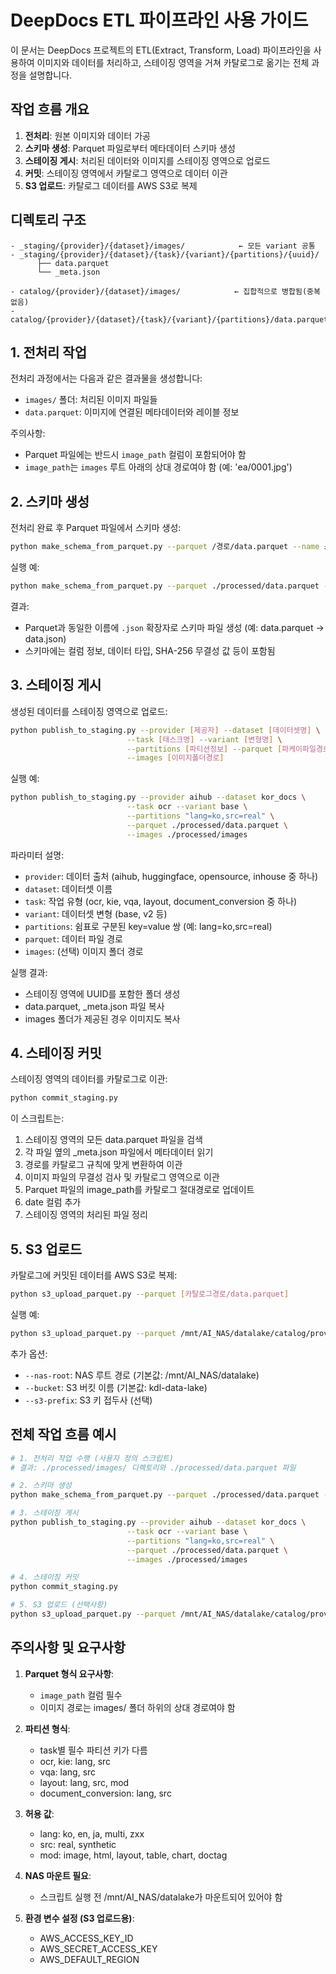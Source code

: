 # DeepDocs ETL 파이프라인 사용 가이드

이 문서는 DeepDocs 프로젝트의 ETL(Extract, Transform, Load) 파이프라인을 사용하여 이미지와 데이터를 처리하고, 스테이징 영역을 거쳐 카탈로그로 옮기는 전체 과정을 설명합니다.

## 작업 흐름 개요

1. **전처리**: 원본 이미지와 데이터 가공
2. **스키마 생성**: Parquet 파일로부터 메타데이터 스키마 생성
3. **스테이징 게시**: 처리된 데이터와 이미지를 스테이징 영역으로 업로드
4. **커밋**: 스테이징 영역에서 카탈로그 영역으로 데이터 이관
5. **S3 업로드**: 카탈로그 데이터를 AWS S3로 복제

## 디렉토리 구조

```
- _staging/{provider}/{dataset}/images/            ← 모든 variant 공통
- _staging/{provider}/{dataset}/{task}/{variant}/{partitions}/{uuid}/
      ├── data.parquet
      └── _meta.json

- catalog/{provider}/{dataset}/images/            ← 집합적으로 병합됨(중복 없음)
- catalog/{provider}/{dataset}/{task}/{variant}/{partitions}/data.parquet
```

## 1. 전처리 작업

전처리 과정에서는 다음과 같은 결과물을 생성합니다:
- `images/` 폴더: 처리된 이미지 파일들
- `data.parquet`: 이미지에 연결된 메타데이터와 레이블 정보

주의사항:
- Parquet 파일에는 반드시 `image_path` 컬럼이 포함되어야 함
- `image_path`는 `images` 루트 아래의 상대 경로여야 함 (예: 'ea/0001.jpg')

## 2. 스키마 생성

전처리 완료 후 Parquet 파일에서 스키마 생성:

```bash
python make_schema_from_parquet.py --parquet /경로/data.parquet --name 스키마이름
```

실행 예:
```bash
python make_schema_from_parquet.py --parquet ./processed/data.parquet --name kie_kv_struct_v1
```

결과:
- Parquet과 동일한 이름에 `.json` 확장자로 스키마 파일 생성 (예: data.parquet → data.json)
- 스키마에는 컬럼 정보, 데이터 타입, SHA-256 무결성 값 등이 포함됨

## 3. 스테이징 게시

생성된 데이터를 스테이징 영역으로 업로드:

```bash
python publish_to_staging.py --provider [제공자] --dataset [데이터셋명] \
                          --task [태스크명] --variant [변형명] \
                          --partitions [파티션정보] --parquet [파케이파일경로] \
                          --images [이미지폴더경로]
```

실행 예:
```bash
python publish_to_staging.py --provider aihub --dataset kor_docs \
                          --task ocr --variant base \
                          --partitions "lang=ko,src=real" \
                          --parquet ./processed/data.parquet \
                          --images ./processed/images
```

파라미터 설명:
- `provider`: 데이터 출처 (aihub, huggingface, opensource, inhouse 중 하나)
- `dataset`: 데이터셋 이름
- `task`: 작업 유형 (ocr, kie, vqa, layout, document_conversion 중 하나)
- `variant`: 데이터셋 변형 (base, v2 등)
- `partitions`: 쉼표로 구분된 key=value 쌍 (예: lang=ko,src=real)
- `parquet`: 데이터 파일 경로
- `images`: (선택) 이미지 폴더 경로

실행 결과:
- 스테이징 영역에 UUID를 포함한 폴더 생성
- data.parquet, _meta.json 파일 복사
- images 폴더가 제공된 경우 이미지도 복사

## 4. 스테이징 커밋

스테이징 영역의 데이터를 카탈로그로 이관:

```bash
python commit_staging.py
```

이 스크립트는:
1. 스테이징 영역의 모든 data.parquet 파일을 검색
2. 각 파일 옆의 _meta.json 파일에서 메타데이터 읽기
3. 경로를 카탈로그 규칙에 맞게 변환하여 이관
4. 이미지 파일의 무결성 검사 및 카탈로그 영역으로 이관
5. Parquet 파일의 image_path를 카탈로그 절대경로로 업데이트
6. date 컬럼 추가
7. 스테이징 영역의 처리된 파일 정리

## 5. S3 업로드

카탈로그에 커밋된 데이터를 AWS S3로 복제:

```bash
python s3_upload_parquet.py --parquet [카탈로그경로/data.parquet]
```

실행 예:
```bash
python s3_upload_parquet.py --parquet /mnt/AI_NAS/datalake/catalog/provider=aihub/dataset=kor_docs/task=ocr/variant=base/lang=ko/src=real/data.parquet
```

추가 옵션:
- `--nas-root`: NAS 루트 경로 (기본값: /mnt/AI_NAS/datalake)
- `--bucket`: S3 버킷 이름 (기본값: kdl-data-lake)
- `--s3-prefix`: S3 키 접두사 (선택)

## 전체 작업 흐름 예시

```bash
# 1. 전처리 작업 수행 (사용자 정의 스크립트)
# 결과: ./processed/images/ 디렉토리와 ./processed/data.parquet 파일

# 2. 스키마 생성
python make_schema_from_parquet.py --parquet ./processed/data.parquet --name kie_kv_struct_v1

# 3. 스테이징 게시
python publish_to_staging.py --provider aihub --dataset kor_docs \
                          --task ocr --variant base \
                          --partitions "lang=ko,src=real" \
                          --parquet ./processed/data.parquet \
                          --images ./processed/images

# 4. 스테이징 커밋
python commit_staging.py

# 5. S3 업로드 (선택사항)
python s3_upload_parquet.py --parquet /mnt/AI_NAS/datalake/catalog/provider=aihub/dataset=kor_docs/task=ocr/variant=base/lang=ko/src=real/data.parquet
```

## 주의사항 및 요구사항

1. **Parquet 형식 요구사항**:
   - `image_path` 컬럼 필수
   - 이미지 경로는 images/ 폴더 하위의 상대 경로여야 함

2. **파티션 형식**:
   - task별 필수 파티션 키가 다름
   - ocr, kie: lang, src
   - vqa: lang, src
   - layout: lang, src, mod
   - document_conversion: lang, src

3. **허용 값**:
   - lang: ko, en, ja, multi, zxx
   - src: real, synthetic
   - mod: image, html, layout, table, chart, doctag

4. **NAS 마운트 필요**:
   - 스크립트 실행 전 /mnt/AI_NAS/datalake가 마운트되어 있어야 함

5. **환경 변수 설정 (S3 업로드용)**:
   - AWS_ACCESS_KEY_ID
   - AWS_SECRET_ACCESS_KEY
   - AWS_DEFAULT_REGION
